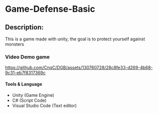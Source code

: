 # Game-Defense-Basic

## Description:
This is a game made with unity, the goal is to protect yourself against monsters

### Video Demo game
https://github.com/CnqC/DGB/assets/130760728/28c8fe33-d269-4b68-9c31-eb7f8317369c

#### Tools & Language
- Unity (Game Engine)
- C# (Script Code)
- Visual Studio Code (Text editor)
